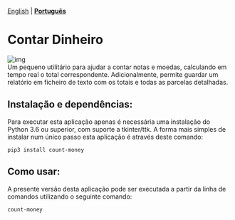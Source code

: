 [English](https://github.com/victordomingos/count-money/blob/master/README.md) | **[Portugu&ecirc;s](https://github.com/victordomingos/count-money/blob/master/README_PT.md)**

# Contar Dinheiro

![img](https://cloud.githubusercontent.com/assets/18650184/24195187/b04ff8ce-0ef0-11e7-8cec-9334a8cdd824.png)  
Um pequeno utilitário para ajudar a contar notas e moedas, calculando em tempo real o total correspondente. Adicionalmente, permite guardar um relatório em ficheiro de texto com os totais e todas as parcelas detalhadas.

## Instalação e dependências:

Para executar esta aplicação apenas é necessária uma instalação do Python 3.6 ou
superior, com suporte a tkinter/ttk. A forma mais simples de instalar num único
passo esta aplicação é através deste comando:

```
pip3 install count-money
```

## Como usar:

A presente versão desta aplicação pode ser executada a partir da linha de comandos utilizando o seguinte comando:

```
count-money
```

